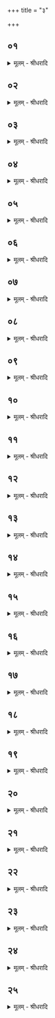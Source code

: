 +++
title = "३"

+++


## ०१
<details><summary>मूलम् - श्रीधरादि</summary>

पु᳘रुषो वै᳘ यज्ञः᳘॥  
पु᳘रुषस्ते᳘न यज्ञो य᳘देनं पु᳘रुषस्तनुत᳘ ऽएष वै᳘ ताय᳘मानो या᳘वानेव पु᳘रुषस्ता᳘वान्वि᳘धीयते त᳘स्मात्पु᳘रुषो यज्ञः[[!!]]॥
</details>

## ०२
<details><summary>मूलम् - श्रीधरादि</summary>

शि᳘र ऽए᳘वास्य हविर्द्धा᳘नम्॥  
व्वैष्णवं᳘ देव᳘तया᳘थ य᳘दस्मिन्त्सो᳘मो भ᳘वति हविर्व्वै᳘ देवा᳘नाᳫँ᳭ सो᳘मस्त᳘स्माद्धविर्द्धा᳘नं ना᳘म॥
</details>

## ०३
<details><summary>मूलम् - श्रीधरादि</summary>

मु᳘खमे᳘वास्याहवनी᳘यः॥  
स य᳘दाहवनी᳘ये जुहो᳘ति य᳘था मु᳘ख ऽआसिञ्चे᳘देवं त᳘त्॥
</details>

## ०४
<details><summary>मूलम् - श्रीधरादि</summary>

(त्स्तु) स्तुप᳘ ऽए᳘वास्य यू᳘पः॥  
(पो) बाहू᳘ ऽए᳘वास्याग्नीध्री᳘यश्च मार्जाली᳘यश्च॥
</details>

## ०५
<details><summary>मूलम् - श्रीधरादि</summary>

(श्चो) उद᳘रमे᳘वास्य स᳘दः॥  
(स्त᳘) त᳘स्मात्स᳘दसि भक्षय᳘न्ति यद्धीदं[[!!]] कि᳘ञ्चाश्न᳘न्त्युद᳘र ऽए᳘वेदᳫं᳭ स᳘र्व्वं प्र᳘तितिष्ठत्य᳘थ य᳘दस्मिन्वि᳘श्वे देवा ऽअ᳘सीदंस्त᳘स्मात्स᳘दो ना᳘म त᳘ उ ऽए᳘वास्मिन्नेते᳘ ब्राह्मणा᳘ व्विश्व᳘गोत्राः सीदन्ति॥
</details>

## ०६
<details><summary>मूलम् - श्रीधरादि</summary>

(न्त्य᳘) अ᳘थ या᳘वेतौ᳘ जघ᳘नेनाग्नी[[!!]]॥  
पा᳘दावे᳘वास्यैता᳘वेष वै᳘ ताय᳘मानो या᳘वानेव पु᳘रुषस्ता᳘वान्वि᳘धीयते त᳘स्मात्पु᳘रुषो यज्ञः᳘॥
</details>

## ०७
<details><summary>मूलम् - श्रीधरादि</summary>

(ऽ) उभय᳘तोद्वा᳘रᳫं᳭ हविर्द्धा᳘नं भ᳘वति॥  
(त्यु) उभय᳘तोद्वारᳫं᳭ स᳘दस्त᳘स्मादयं पु᳘रुष ऽआन्तᳫं᳭ स᳘न्तृण्णः प्र᳘णिक्ते हविर्द्धा᳘ने ऽउ᳘पतिष्ठते॥
</details>

## ०८
<details><summary>मूलम् - श्रीधरादि</summary>

ते᳘ सम᳘ववर्तयन्ति॥  
द᳘क्षिणेनैवं द᳘क्षिणमु᳘त्तरेणो᳘त्तरं यद्व᳘र्षीयस्तद्द᳘क्षिणᳫं᳭ स्यात्॥
</details>

## ०९
<details><summary>मूलम् - श्रीधरादि</summary>

(त्त᳘) त᳘योः सम᳘ववृत्तयोः॥  
(श्छ) छदि᳘रधिनि᳘दधति य᳘दि च्छदिर्न᳘ विन्दे᳘युश्छदिः᳘सम्मितां भित्तिं᳘ प्रत्या᳘नह्यन्ति ररा᳘ट्यां प᳘रिश्रयन्त्युच्छ्रायी᳘भ्यां छदिः᳘ पश्चा᳘दधिनि᳘दधति च्छदिः᳘सम्मितां वा भित्तिम्॥
</details>

## १०
<details><summary>मूलम् - श्रीधरादि</summary>

(म᳘) अ᳘थ पु᳘नः प्रप᳘द्य॥  
चतुर्गृहीतमा᳘ज्यं गृहीत्वा᳘ सावित्रं᳘ प्रसवा᳘य जुहोति सविता वै᳘ देवा᳘नां प्रसविता᳘ सवितृ᳘प्रसूताय यज्ञं᳘ तनवामहा ऽइ᳘ति त᳘स्मात्सावित्रं᳘ जुहोति॥
</details>

## ११
<details><summary>मूलम् - श्रीधरादि</summary>

स᳘ जुहोति॥  
युञ्ज᳘ते म᳘न ऽउत᳘ युञ्जते धि᳘य ऽइ᳘ति म᳘नसा च वै᳘ व्वाचा᳘ च यज्ञं᳘ तन्वते स यदा᳘ह यु᳘ञ्जते म᳘न ऽइ᳘ति तन्म᳘नो युनक्त्युत᳘ युञ्जते धि᳘य इ᳘ति तद्वा᳘चं युनक्ति धिया᳘ धिया᳘ ह्येत᳘या मनु᳘ष्या जु᳘ज्यूषन्त्य᳘नूक्तेनेव प्रकामो᳘द्येनेव गा᳘थाभिरिव ता᳘भ्यां युक्ता᳘भ्यां यज्ञं᳘ तन्वते॥
</details>

## १२
<details><summary>मूलम् - श्रीधरादि</summary>

व्वि᳘प्रा व्वि᳘प्रस्य बृहतो᳘ व्विपश्चि᳘त इ᳘ति॥  
ये वै᳘ ब्राह्मणाः᳘ शुश्रुवा᳘ᳫं᳘सो ऽनूचानास्ते व्वि᳘प्रास्ता᳘ने᳘वैत᳘द᳘भ्याह बृहतो᳘ व्विपश्चि᳘त ऽइ᳘ति यज्ञो वै᳘ बृह᳘न्विपश्चि᳘द्यज्ञ᳘मे᳘वैत᳘द᳘भ्याह व्विहो᳘त्रा दधे व्वयुनाविदे᳘क इदि᳘ति व्वि हि हो᳘त्रा द᳘धते य᳘ज्ञं तन्वाना᳘ मही᳘ देव᳘स्य सवितुः प᳘रिष्टुतिः स्वाहे᳘ति त᳘त्सावित्रं᳘ प्रसवा᳘य जुहोति॥
</details>

## १३
<details><summary>मूलम् - श्रीधरादि</summary>

(त्य) अथा᳘परं चतुर्गृहीतमा᳘ज्यं गृही᳘त्वा॥  
(त्वो) उपनि᳘ष्क्रामति दक्षिणया[[!!]] द्वारा प᳘त्नीं नि᳘ष्क्रामयन्ति स द᳘क्षिणस्य हविर्द्धा᳘नस्य द᳘क्षिणायां वर्तन्याᳫं᳭ हि᳘रण्यं निधा᳘य जुहोतीदं व्वि᳘ष्णुर्व्वि᳘चक्रमे त्रेधा नि᳘दधे पद᳘म्। स᳘मूढमस्य पाᳫं᳭सुरे स्वाहे᳘ति सᳫं᳭स्रवं प᳘त्न्यै पाणावा᳘नयति सा᳘क्षस्य सन्तापमु᳘पानक्ति देवश्रु᳘तौ देवेष्वा᳘घोषतमि᳘ति प्र᳘यच्छति प्रतिप्रस्थात्रे स्रु᳘चं चाज्यविला᳘पनीं च पर्या᳘णयन्ति प᳘त्नीमुभौ᳘ जघ᳘नेनाग्नी᳘॥
</details>

## १४
<details><summary>मूलम् - श्रीधरादि</summary>

चतुर्गृहीतमा᳘ज्यं गृहीत्वा᳘॥  
प्रतिप्रस्थातो᳘त्तरस्य हविर्द्धा᳘नस्य द᳘क्षिणायां वर्तन्याᳫं᳭ हिरण्यं[[!!]] निधा᳘य जुहोती᳘रावती धेनुम᳘ती हि᳘ भूत᳘ᳫं᳘ सूयवसि᳘नी म᳘नवे दशस्या। व्य᳘स्कभ्ना रो᳘दसी व्विष्णवेते᳘ दाध᳘र्थ पृथिवी᳘मभि᳘तो मयू᳘खैः स्वाहे᳘ति सᳫं᳭स्रुवं प᳘त्न्यै पाणावा᳘नयति सा᳘क्षस्य सन्तापमु᳘पानक्ति देवश्रु᳘तौ देवेष्वा᳘घोषतमि᳘ति तद्य᳘देवं᳘ जुहो᳘ति॥
</details>

## १५
<details><summary>मूलम् - श्रीधरादि</summary>

देवा᳘ ह वै᳘ यज्ञं᳘ तन्वानाः᳘॥  
(स्ते) ते ऽसुररक्षसे᳘भ्य आसङ्गा᳘द्बिभया᳘ञ्चक्रुर्व्व᳘ज्रो वा ऽआ᳘ज्यं त᳘ ऽएते᳘न व्व᳘ज्रेणा᳘ज्येन दक्षिणतो᳘ नाष्ट्रा र᳘क्षाᳫं᳭स्य᳘वाघ्नंस्त᳘थैषां निया᳘नं᳘ नान्व᳘वायंस्त᳘थो ऽए᳘वैष᳘ ऽएते᳘न व्व᳘ज्रेणा᳘ज्येन दक्षिणतो᳘ नाष्ट्रा र᳘क्षाᳫं᳭स्य᳘वहन्ति त᳘थास्य निया᳘नं᳘ नान्व᳘वयन्ति तद्य᳘द्वैष्णवी᳘भ्यामृग्भ्यां᳘ जुहो᳘ति व्वैष्णवᳫं᳭ हि᳘ हविर्द्धा᳘नम्॥
</details>

## १६
<details><summary>मूलम् - श्रीधरादि</summary>

(म᳘) अ᳘थ यत्पत्न्य᳘क्षस्य सन्ताप᳘मुपान᳘क्ति॥  
प्रज᳘ननमे᳘वैतत्क्रियते यदा वै᳘ स्त्रियै᳘ च पुᳫँ᳭स᳘श्च सन्तप्यते᳘ ऽथ रे᳘तः सिच्यते तत्त᳘तः प्र᳘जायते प᳘रागु᳘पानक्ति प᳘रा᳘ग्घ्येव रे᳘तः सिच्यते᳘ ऽथाह हविर्द्धा᳘नाभ्यां प्रवर्त्य᳘मानाभ्याम᳘नुब्रूहीति [[????]]॥
</details>

## १७
<details><summary>मूलम् - श्रीधरादि</summary>

(त्य᳘) अ᳘थ व्वाचयति॥  
प्रा᳘ची प्रे᳘तमध्वरं᳘ कल्प᳘यन्ती ऽइ᳘त्यध्वरो वै᳘ यज्ञः प्रा᳘ची प्रे᳘तं यज्ञं᳘ कल्प᳘यन्ती ऽइ᳘त्ये᳘वैत᳘दाहोर्ध्वं᳘ यज्ञं᳘ नयतं मा᳘ जिह्वरतमि᳘त्यूर्ध्व᳘मिमं᳘ यज्ञं᳘ देवलोकं᳘ नयतमि᳘त्ये᳘वैत᳘दाह मा᳘ जिह्वरतमि᳘ति त᳘देत᳘स्मा ऽअ᳘ह्वलामा᳘शास्ते समुद्गृ᳘ह्येव प्र᳘वर्तयेयुर्य्य᳘था᳘ नोत्स᳘र्जेतामसु᳘र्य्या वा᳘ ऽएषा व्वाग्या᳘ ऽक्षे ने᳘दि᳘हासु᳘र्या वाग्व᳘दादि᳘ति य᳘द्युत्स᳘र्जेताम्॥
</details>

## १८
<details><summary>मूलम् - श्रीधरादि</summary>

(मे) एत᳘द्वाचयेत्॥  
(त्स्व᳘) स्व᳘ङ्गोष्ठमा᳘वदतं देवी[[!!]] दुर्य्ये ऽआ᳘युर्मा नि᳘र्व्वादिष्टं प्रजां मा नि᳘र्व्वादिष्टमि᳘ति त᳘स्यो हैषा प्रा᳘यश्चित्तिः॥
</details>

## १९
<details><summary>मूलम् - श्रीधरादि</summary>

(स्त᳘) त᳘दाहुः॥  
(रु) उत्तरवेदेः[[!!]] प्रत्यङ्प्र᳘क्रामेत्त्री᳘न्विक्रमांस्त᳘द्धविर्द्धा᳘ने स्थापयेत्सा᳘ हविर्द्धा᳘नयोर्मात्रे᳘ति ना᳘त्र मा᳘त्रा ऽस्ति य᳘त्रैव᳘ स्वयं म᳘नसा म᳘न्येत ना᳘हैव᳘ सत्रा᳘ ऽत्यन्तिके᳘ नो दूरे त᳘त्स्थापयेत्॥
</details>

## २०
<details><summary>मूलम् - श्रीधरादि</summary>

(त्ते᳘) ते᳘ ऽअभि᳘मन्त्रयते॥  
(ते᳘ ऽत्र) अ᳘त्र रमेथां व्व᳘र्ष्मन्पृथिव्या ऽइ᳘ति व्व᳘र्ष्म᳘ ह्येत᳘त्पृथिव्यै भ᳘वति दिवि᳘ ह्यस्याहवनी᳘यो[[!!]] भ᳘वति नभ्यस्थे᳘ करोति तद्धि क्षे᳘मस्य रूपम्[[!!]]॥
</details>

## २१
<details><summary>मूलम् - श्रीधरादि</summary>

(म) अथो᳘त्तरेण पर्य्ये᳘त्याध्वर्य्युः[[!!]]॥  
(र्द᳘) द᳘क्षिणᳫँ᳭ हविर्द्धा᳘नमु᳘पस्तभ्नाति व्वि᳘ष्णोर्नु᳘कं व्वी᳘र्य्याणि प्र᳘वोचं यः पा᳘र्थिवानि व्विममे र᳘जाᳫं᳭सि। यो ऽअ᳘स्कभायदु᳘त्तरᳫं᳭ सध᳘स्थं व्विचक्रमाण᳘स्त्रे᳘धोरुगायो व्वि᳘ष्णवे त्वे᳘ति मेथी᳘मुपनि᳘हन्तीतर᳘तस्त᳘तो य᳘दु च मानुषे[[!!]]॥
</details>

## २२
<details><summary>मूलम् - श्रीधरादि</summary>

(षे᳘ ऽथ) अ᳘थ प्रतिप्रस्थाता᳘॥  
(तो᳘) उ᳘त्तरᳫं᳭ हविर्द्धा᳘नमु᳘पस्तभ्नाति दिवो᳘ वा व्विष्ण ऽउत᳘ वा पृथिव्या᳘ महो᳘ वा व्विष्ण ऽउरो᳘रन्त᳘रिक्षात्। उभा हि ह᳘स्ता व्व᳘सुना पृणस्वा प्र᳘यच्छ द᳘क्षिणा᳘दोत᳘ सव्याद्वि᳘ष्णवे त्वे᳘ति मेथी᳘मुपनि᳘हन्तीतर᳘त᳘स्ततो[[!!]] य᳘दु च मानु᳘षे तद्य᳘द्वैष्णवैर्य्य᳘जुर्भिरुपच᳘रन्ति व्वैष्णवᳫँ᳭हि᳘ हविर्द्धा᳘नम्॥
</details>

## २३
<details><summary>मूलम् - श्रीधरादि</summary>

(म᳘) अ᳘थ मध्यमं᳘ छदि᳘रुपस्पृ᳘श्य व्वाचयति॥  
प्रतद्वि᳘ष्णुस्तवते व्वी᳘र्य्येण मृगो न᳘ भीमः᳘ कुचरो᳘ गिरिष्ठाः[[!!]]। य᳘स्योरु᳘षु त्रिषु᳘ व्विक्र᳘मणेष्वधिक्षिय᳘न्ति भु᳘वनानि व्विश्वे᳘तीद᳘ᳫँ᳘ है᳘वास्यैत᳘च्छीर्षकपालं य᳘दिद᳘मुप᳘रिष्टाद᳘धीव᳘ ह्येत᳘त्क्षिय᳘न्त्यन्या᳘नि शीर्षकपाला᳘नि त᳘स्मादाहाधिक्षियन्तीति[[!!]]॥
</details>

## २४
<details><summary>मूलम् - श्रीधरादि</summary>

(त्य᳘) अ᳘थ ररा᳘ट्यामुपस्पृ᳘श्य व्वाचयति॥  
व्वि᳘ष्णो ररा᳘टमसी᳘ति लला᳘टᳫँ᳭ है᳘वास्यैतद᳘थोच्छ्रा᳘या ऽउपस्पृ᳘श्य व्वाचयति व्वि᳘ष्णोः श्न᳘प्त्रे स्थ इ᳘ति स्र᳘क्वे है᳘वास्यैते ऽअ᳘थ य᳘दिदं᳘ पश्चा᳘च्छदिर्भ᳘वतीद᳘ᳫँ᳘ है᳘वास्यैत᳘च्छीर्षकपालं य᳘दिदं᳘ पश्चात्[[!!]]॥
</details>

## २५
<details><summary>मूलम् - श्रीधरादि</summary>

(द᳘) अ᳘थ लस्पूजन्या᳘ स्प᳘न्द्यया[[!!]] प्र᳘सीव्यति॥  
व्वि᳘ष्णोः स्यू᳘रसीत्य᳘थ ग्रन्थिं᳘ करोति व्वि᳘ष्णोर्ध्रु᳘वो ऽसी᳘ति ने᳘द्व्यवप᳘द्याता ऽइ᳘ति तं प्र᳘कृते क᳘र्म्मन्वि᳘ष्यति त᳘थो हाध्वर्युं᳘ वा य᳘जमानं वा ग्राहो न᳘ विन्दति तन्नि᳘ष्ठितमभि᳘मृशति व्वैष्णव᳘मसी᳘ति व्वैष्णवᳫँ᳭ हि᳘ हविर्द्धा᳘नम्॥
</details>